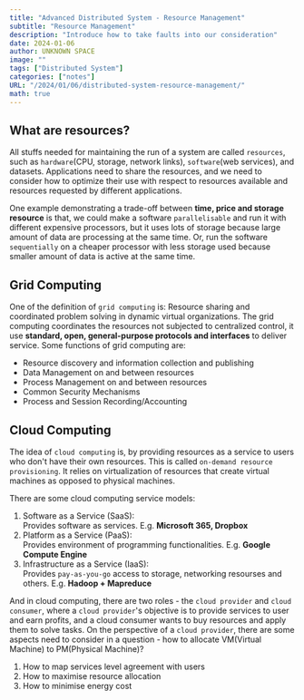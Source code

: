 ```yaml
---
title: "Advanced Distributed System - Resource Management"
subtitle: "Resource Management"
description: "Introduce how to take faults into our consideration"
date: 2024-01-06
author: UNKNOWN SPACE
image: ""
tags: ["Distributed System"]
categories: ["notes"]
URL: "/2024/01/06/distributed-system-resource-management/"
math: true
---
```


## What are resources?

All stuffs needed for maintaining the run of a system are called `resources`, such as `hardware`(CPU, storage, network links), `software`(web services), and datasets. Applications need to share the resources, and we need to consider how to optimize their use with respect to resources available and resources requested by different applications. 

One example demonstrating a trade-off between **time, price and storage resource** is that, we could make a software `parallelisable` and run it with different expensive processors, but it uses lots of storage because large amount of data are processing at the same time. Or, run the software `sequentially` on a cheaper processor with less storage used because smaller amount of data is active at the same time.

## Grid Computing

One of the definition of `grid computing` is: Resource sharing and coordinated problem solving in dynamic virtual organizations. The grid computing coordinates the resources not subjected to centralized control, it use **standard, open, general-purpose protocols and interfaces**
to deliver service. Some functions of grid computing are:

- Resource discovery and information collection and publishing
- Data Management on and between resources
- Process Management on and between resources
- Common Security Mechanisms
- Process and Session Recording/Accounting

## Cloud Computing
The idea of `cloud computing` is, by providing resources as a service to users who don't have their own resources. This is called `on-demand resource provisioning`. It relies on virtualization of resources that create virtual machines as opposed to physical machines.

There are some cloud computing service models:
1. Software as a Service (SaaS):  
Provides software as services. E.g. **Microsoft 365, Dropbox**
2. Platform as a Service (PaaS):  
Provides environment of programming functionalities. E.g. **Google Compute Engine**
3. Infrastructure as a Service (IaaS):  
Provides `pay-as-you-go` access to storage, networking resourses and others. E.g. **Hadoop + Mapreduce**

And in cloud computing, there are two roles - the `cloud provider` and `cloud consumer`, where a `cloud provider`'s objective is to provide services to user and earn profits, and a cloud consumer wants to buy resources and apply them to solve tasks. On the perspective of a `cloud provider`, there are some aspects need to consider in a question - how to allocate VM(Virtual Machine) to PM(Physical Machine)?
1. How to map services level agreement with users
2. How to maximise resource allocation
3. How to minimise energy cost

